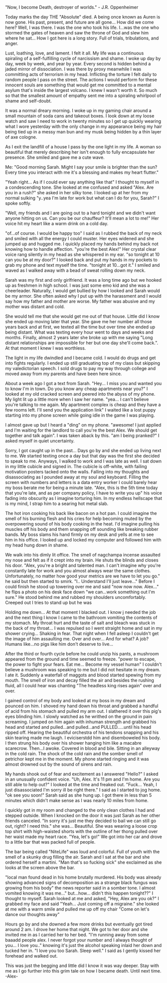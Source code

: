 "Now, I become Death, destroyer of worlds." - J.R. Oppenheimer

Today marks the day THE "Absolute" died. A being once known as Auren is now gone. His past, present, and future are all gone... How did we come here? Well, I was there. I was the one who took his life. I...was the one who stormed the gates of heaven and saw the throne of God and slew him where he sat... How I got here is a long story. Full of trials, tribulations, and anger.

Lust, loathing, love, and lament. I felt it all. My life was a continuous spiraling of a self-fulfilling cycle of narcissism and shame. I woke up day by day, week by week, and year by year. Every second is hidden behind a jaded mirror of dissociation. I was there by proxy meanwhile I was committing acts of terrorism in my head. Inflicting the torture I felt daily to random people I pass on the street. The actions I would perform for these innocent souls are something that would get me committed to a mental asylum that's inside the largest volcano. I knew I wasn't worth it. So much so that the smallest amount of empathy sent me into a spiraling whirlpool of shame and self-doubt.
 
It was a normal dreary morning. I woke up in my gaming chair around a small mountain of soda cans and takeout boxes. I look down at my loose watch and saw I need to work in twenty minutes so I get up quickly wearing what I wore yesterday with the only change in my appearance being my hair being tied up in a messy man bun and my musk being hidden by a thin layer of axe cologne.

As I exit the landfill of a house I pass by the one light in my life. A woman so beautiful that merely describing her isn't enough to fully encapsulate her presence. She smiled and gave me a cute wave. 

Me: "Good morning Sarah. Might I say your smile is brighter than the sun? Every time you interact with me it's a blessing and makes 
my heart flutter." 
 
"Yeah right... As if I could ever say anything like that" I thought to myself in a condescending tone. She looked at me confused and asked "Alex. Are you in a rush?" she asked in her silky tone. I looked up at her from my normal sulking "y..yea I'm late for work but what can I do for you, Sarah?" I spoke softly. 

"Well, my friends and I are going out to a hard tonight and we didn't want anyone hitting on us. Can you be our chauffeur? It'll mean a lot to me!" Her voice hit my heart like a warm drink on a cold day. 

"of...of course. I would be happy too" I said as I rubbed the back of my neck and smiled with all the energy I could muster. Her eyes widened and she jumped up and hugged me. I quickly placed my hands behind my back not knowing how to handle affection.
"you're the best Alex!" Her crystal clear voice rang silently in my head as she whispered in my ear. "so tonight at 10 can you be at my door?" I looked back and put my hands in my pockets to grab my phone and text myself the time. "tonight at 10...got it." I smiled and waved as I walked away with a bead of sweat rolling down my neck. 

Sarah was my first and only girlfriend. It was a long time ago but we hooked up as freshmen in high school. I was just some emo kid and she was a cheerleader. Naturally, I would get bullied by how I looked and Sarah would be my armor. She often asked why I put up with the harassment and I would say how my father and mother are worse. My father was abusive and my mother was distant and cold. 

She would tell me that she would get me out of that house. Little did I know she ended up moving later that year. She gave me her number all those years back and at first, we texted all the time but over time she ended up being distant. What was texting every hour went to days and weeks and months. Finally, almost 2 years later she broke up with me saying "Long distant relationships are impossible for her but one day she'll come back.". At that moment I knew I was worthless. 

The light in my life dwindled and I became cold. I would do drugs and get into fights regularly. I ended up still graduating top of my class but skipping my valedictorian speech. I sold drugs to pay my way through college and moved away from my parents and have been here since. 

About a week ago I got a text from Sarah. "Hey... I miss you and wanted you to know I'm in town. Do you know any cheap apartments near you?" I looked at my old cracked screen and peered into the abyss of my phone. My light lit up a little more when I saw her name. "yea... I can't believe you're talking to me again. My apartment complex is cheap and they have a few rooms left. I'll send you the application link" I waited like a lost puppy starting into my phone screen while going idle in the game I was playing. 

I almost gave up but I heard a "ding" on my phone. "awesome! I just applied and I'm waiting for the landlord to call you're the best Alex. We should get together and talk again". I was taken aback by this. "am I being pranked?" I asked myself in quiet uncertainty. 

Sorry, I got caught up in the past... Days go by and she ended up living next to me. We started texting once a day but that day was the first she decided to speak to me. Anyways, I walked to work and I was late as well. I sat down in my little cubicle and signed in. The cubicle is off-white, with failing motivation posters tacked onto the walls. Falling into my thoughts and disassociating as I pounded away at my soul and keyboard. Filling the screen with numbers and letters is a data entry worker I could barely hear my boss berate me for being a minute late. 
"Alex, this is the 5th time today that you're late, and as per company policy, I have to write you up" his voice fading into obscurity as I imagine torturing him. In my endless hellscape that is my mind, I strap him to a searing hot metal slab.

 The hot iron cooking his back like bacon on a hot pan. I could imagine the smell of his burning flesh and his cries for help becoming muted by the overpowering sound of his body cooking in the heat. I'd imagine pulling his muscles off his body and them snapping off sounding like breaking rubber bands. My boss slams his hand firmly on my desk and yells at me to see him in his office. I looked up and locked my computer and followed him with my head hung down in shame. 

We walk into his dimly lit office. The smell of nagchampa incense assaulted my nose and felt as if it crept into my brain. He shuts the blinds and closes his door. "Alex, you're a bright and talented man. I can't imagine why you're constantly late for work and you almost always wear the same clothes. Unfortunately, no matter how good your metrics are we have to let you go." he said but then started to smirk. "I.. Understand I'll just leave..." Before I could finish he stood up towering over me and said "now now now. Alex..." he flips a photo on his desk face down "we can...work something out I'm sure." He stood behind me and rubbed my shoulders uncomfortably. Creeped out I tries to stand up but he was

Holding me down... At that moment I blacked out. I know j needed the job and the next thing I know I came to the bathroom vomiting the contents of my stomach. My throat hurt and the taste of salt and bleach was stuck in the back of my throat... I was repulsed so I went straight home and sat in my shower crying... Shaking in fear. That night when I fell asleep I couldn't get the image of him assaulting me. Over and over... And for what? A job? Humans like...no pigs like him don't deserve to live... 

After the third or fourth cycle before he could unzip his pants, a mushroom appeared from the ground and time seemed to freeze. "power to escape, the power to fight your fears. Eat me... Become my vessel human" I couldn't believe a mushroom was speaking to me but I did not hesitate in my dream. I ate it. Suddenly a waterfall of maggots and blood started spewing from my mouth. The smell of iron and decay filled the air and besides the rushing fluid, all I could hear was chanting "The headless king rises again" over and over.

I gained control of my body and looked at my boss in my dream and pounced on him. I shoved my hand down his throat and grabbed a handful of acid from his stomach and pulled my arm out. I slathered it over this pig's eyes blinding him. I slowly watched as he writhed on the ground in pain screaming. I jumped on him again with inhuman strength and grabbed his head and started and pulled...and pulled...and PULLED.....until his head ripped off. Hearing the beautiful orchestra of his tendons snapping and his skin tearing made me laugh. I eviciserstdd him and disemboweled his body. I then strung his body over his shower hanging him like a macabre scarecrow. Then...I awoke. Covered in blood and bile. Sitting in an alleyway in the cold rain. The shock of the cold rain and the somber smell of petrichor kept me in the moment. My phone started ringing and it was almost drowned out by the sound of sirens and rain. 

My hands shook out of fear and excitement as I answered "Hello?" I asked in an unusually confident voice. "Uh, Alex. It's 11 pm and I'm home. Are you still able to help out?" I looked at the time and freaked out. "Fuck... Yeah, I just disassociated I'm sorry ill be right there." I said as I started to jog home. "ok see you soon!" Sarah said as she hung up. I got there in less than 5 minutes which didn't make sense as I was nearly 10 miles from home. 

I quickly got in my room and changed to the only clean clothes I had and stepped outside. When I knocked on the door it was just Sarah as her other friends canceled. "In sorry it's just me they decided to bail we can still go out, right? I need this." she was... Beautiful. She was wearing a loose crop top shirt with high-waisted shorts with the outline of her thong pulled over her waist made my heart race. "Yea, let's go!" We got into her car and drove to a little bar that was packed full of people.

The bar being called "NiteLife" was loud and colorful. Full of youth with the smell of a skunky drug filling the air. Sarah and I sat at the bar and she ordered herself a martini. "Man that's so fucking sick" she exclaimed as she looks at the screen above the bar.

 "local man found dead in his home brutally murdered. His body was already showing advanced signs of decomposition as a strange black fungus was growing from his body" the news reporter said in a somber tone. I almost vomited knowing it was me..." but...how... didn't this happen tonight??" I thought to myself. Sarah looked at me and asked, "Hey, Alex are you ok?" I grabbed my face and said "Yeah... Just coming off a migraine." she looked at me with a warm smile and pulled me up off my chair "Come on let's dance our thoughts away" 

Hours go by and she downed a few more drinks but eventually got tired around 2 am. I drove her home that night. We got to her door and she invited me in as I carried her to her bed. "I'm running away from some baaadd people alex. I never forgot your number and I always thought of you... I love you.." knowing it's just the alcohol speaking inlaid her down and tucked her in. "I love you too Sarah. Sleep well." I said as I  gently kissed her forehead and walked out. 

This was just the begging and little did I know it was way deeper. Stay with me as I go further into this grim tale on how I became death. Until next time. 
-Alex-